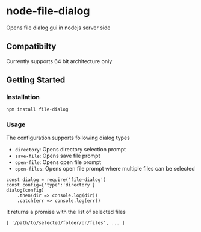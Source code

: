 # node-file-dialog
Opens file dialog gui in nodejs server side

## Compatibilty
Currently supports 64 bit architecture only

## Getting Started
### Installation
```
npm install file-dialog
```

### Usage
The configuration supports following dialog types
- `directory`: Opens directory selection prompt
- `save-file`: Opens save file prompt
- `open-file`: Opens open file prompt
- `open-files`: Opens open file prompt where multiple files can be selected


```
const dialog = require('file-dialog')
const config={'type':'directory'}
dialog(config)
    .then(dir => console.log(dir))
    .catch(err => console.log(err))
```
It returns a promise with the list of selected files
```
[ '/path/to/selected/folder/or/files', ... ]
```

